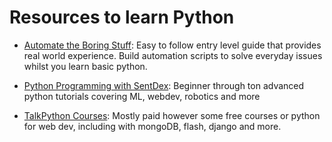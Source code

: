 # Resources to learn Python

- [Automate the Boring Stuff](www.https://automatetheboringstuff.com/): Easy to follow entry level guide that provides real world experience. Build automation scripts to solve everyday issues whilst you learn basic python.

- [Python Programming with SentDex](https://pythonprogramming.net): Beginner through ton advanced python tutorials covering ML, webdev, robotics and more

- [TalkPython Courses](https://talkpython.fm): Mostly paid however some free courses or python for web dev, including with mongoDB, flash, django and more.
